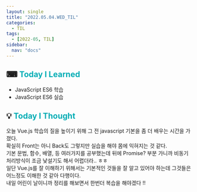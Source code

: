 ```yaml
---
layout: single
title: "2022.05.04.WED_TIL"
categories:
  - TIL
tags:
  - [2022-05, TIL]
sidebar:
  nav: "docs"
---
```


## ⌨ <a style="color:#00adb5">Today I Learned</a>

- JavaScript ES6 학습
- JavaScript ES6 실습

## 💡 <a style="color:#00adb5">Today I Thought</a>

오늘 Vue.js 학습의 질을 높이기 위해 그 전 javascript 기본을 좀 더 배우는 시간을 가졌다.<br>
확실히 Front는 아니 Back도 그렇지만 실습을 해야 몸에 익혀지는 것 같다.<br>
기본 문법, 함수, 배열, 등 여러가지를 공부했는데 뒤에 Promise? 부분 가니까 비동기 처리방식이 조금 낯설기도 해서 어렵더라.. ㅎㅎ<br>
일단 Vue.js를 잘 이해하기 위해서는 기본적인 것들을 잘 알고 있어야 하는데 그것들은 어느정도 이해한 것 같아 다행이다.<br>
내일 어린이 날이니까 정리를 해보면서 한번더 복습을 해야겠다 !!
